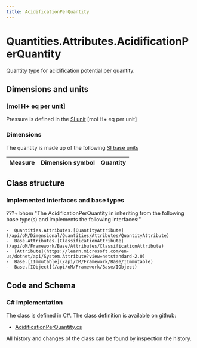 ```yaml
---
title: AcidificationPerQuantity
---
```


# Quantities.Attributes.AcidificationPerQuantity

Quantity type for acidification potential per quantity.

## Dimensions and units

### [mol H+ eq per unit]

Pressure is defined in the [SI unit](https://bhom.xyz/documentation/BHoM_oM/BHoM-Units-conventions/) [mol H+ eq per unit]

### Dimensions

The quantity is made up of the following [SI base units](https://en.wikipedia.org/wiki/SI_base_unit)

| Measure        | Dimension symbol | Quantity |
|------------------|--------|----------|


## Class structure

### Implemented interfaces and base types

???+ bhom "The AcidificationPerQuantity in inheriting from the following base type(s) and implements the following interfaces:"

    -  Quantities.Attributes.[QuantityAttribute](/api/oM/Dimensional/Quantities/Attributes/QuantityAttribute)
    -  Base.Attributes.[ClassificationAttribute](/api/oM/Framework/Base/Attributes/ClassificationAttribute)
    -  [Attribute](https://learn.microsoft.com/en-us/dotnet/api/System.Attribute?view=netstandard-2.0)
    -  Base.[IImmutable](/api/oM/Framework/Base/IImmutable)
    -  Base.[IObject](/api/oM/Framework/Base/IObject)




## Code and Schema

### C# implementation

The class is defined in C#. The class definition is available on github:

- [AcidificationPerQuantity.cs](https://github.com/BHoM/BHoM/blob/develop/Quantities_oM/Attributes\AcidificationPerQuantity.cs)

All history and changes of the class can be found by inspection the history.
